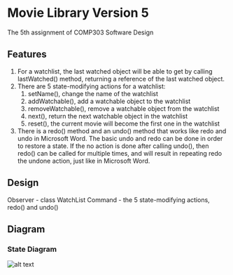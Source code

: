 # Movie Library Version 5
The 5th assignment of COMP303 Software Design
## Features
1. For a watchlist, the last watched object will be able to get by calling lastWatched() method, returning a reference of the last watched object.  
2. There are 5 state-modifying actions for a watchlist:  
    1) setName(), change the name of the watchlist  
    2) addWatchable(), add a watchable object to the watchlist  
    3) removeWatchable(), remove a watchable object from the watchlist  
    4) next(), return the next watchable object in the watchlist  
    5) reset(), the current movie will become the first one in the watchlist
3. There is a redo() method and an undo() method that works like redo and undo in Microsoft Word. The basic undo and redo can be done in order to restore a state. If the no action is done after calling undo(), then redo() can be called for multiple times, and will result in repeating redo the undone action, just like in Microsoft Word.
## Design
Observer - class WatchList
Command - the 5 state-modifying actions, redo() and undo()
## Diagram
### State Diagram
![alt text](https://github.com/lhcdhr/Movie-Library-V5-Software-Design/blob/main/state%20diagram.state.png)
